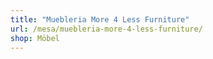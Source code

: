 ```yaml
---
title: "Muebleria More 4 Less Furniture"
url: /mesa/muebleria-more-4-less-furniture/
shop: Möbel
---
```

